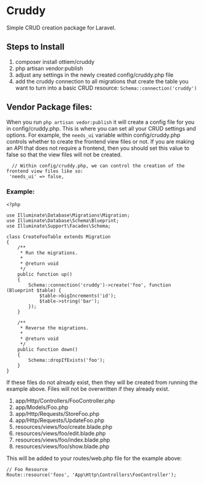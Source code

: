# Cruddy
Simple CRUD creation package for Laravel.

## Steps to Install
1) composer install ottiem/cruddy
2) php artisan vendor:publish
3) adjust any settings in the newly created config/cruddy.php file
4) add the cruddy connection to all migrations that create the table you want to turn into a basic CRUD resource: `Schema::connection('cruddy')`

## Vendor Package files:
When you run `php artisan vedor:publish` it will create a config file for you in config/cruddy.php. This is where you can set all your CRUD settings and options. For example, the `needs_ui` variable within config/cruddy.php controls whether to create the frontend view files or not. If you are making an API that does not require a frontend, then you should set this value to false so that the view files will not be created.
```
  // Within config/cruddy.php, we can control the creation of the frontend view files like so:
 'needs_ui' => false,
```


### Example:
```
<?php

use Illuminate\Database\Migrations\Migration;
use Illuminate\Database\Schema\Blueprint;
use Illuminate\Support\Facades\Schema;

class CreateFooTable extends Migration
{
    /**
     * Run the migrations.
     *
     * @return void
     */
    public function up()
    {
        Schema::connection('cruddy')->create('foo', function (Blueprint $table) {
            $table->bigIncrements('id');
            $table->string('bar');
        });
    }

    /**
     * Reverse the migrations.
     *
     * @return void
     */
    public function down()
    {
        Schema::dropIfExists('foo');
    }
}
```

If these files do not already exist, then they will be created from running the example above. Files will not be overwritten if they already exist.
1) app/Http/Controllers/FooController.php
2) app/Models/Foo.php
3) app/Http/Requests/StoreFoo.php
4) app/Http/Requests/UpdateFoo.php
5) resources/views/foo/create.blade.php
6) resources/views/foo/edit.blade.php
7) resources/views/foo/index.blade.php
8) resources/views/foo/show.blade.php

This will be added to your routes/web.php file for the example above:
```
// Foo Resource
Route::resource('foos', 'App\Http\Controllers\FooController');
```
